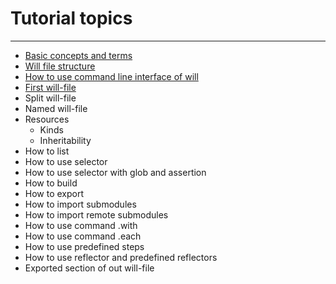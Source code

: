 # Tutorial topics
---
- [Basic concepts and terms](Concepts.urk.md)
- [Will file structure](WillFileFtructure.md) 
- [How to use command line interface of will](HowToUseCommandLineInterfaceOfWill.ukr.md)
- [First will-file](FirstWillFile.md)
- Split will-file
- Named will-file
- Resources
  - Kinds
  - Inheritability
- How to list
- How to use selector
- How to use selector with glob and assertion
- How to build
- How to export
- How to import submodules
- How to import remote submodules
- How to use command .with
- How to use command .each
- How to use predefined steps
- How to use reflector and predefined reflectors
- Exported section of out will-file
